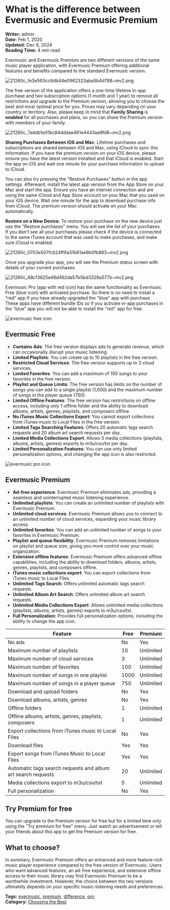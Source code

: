 # What is the difference between Evermusic and Evermusic Premium

**Writer:** admin  
**Date:** Feb 1, 2020  
**Updated:** Dec 8, 2024  
**Reading Time:** 4 min read

Evermusic and Evermusic Premium are two different versions of the same music player application, with Evermusic Premium offering additional features and benefits compared to the standard Evermusic version.

![21260c_fe3e563cc6db44e0962323aba5b4d788~mv2.png](21260c_fe3e563cc6db44e0962323aba5b4d788~mv2.png)

The free version of the application offers a one-time lifetime in-app purchase and two subscription options (1 month and 1 year) to remove all restrictions and upgrade to the Premium version, allowing you to choose the best and most optimal price for you. Prices may vary depending on your country or territory. Also, please keep in mind that **Family Sharing** is **enabled** for all purchases and plans, so you can share the Premium version with members of your family.

![21260c_7addb1e01bc84dddae461e4443aa9fd8~mv2.png](21260c_7addb1e01bc84dddae461e4443aa9fd8~mv2.png)

**Sharing Purchases Between iOS and Mac**: Lifetime purchases and subscriptions are shared between iOS and Mac, using iCloud to sync this information. If you have the premium version on your iOS device, please ensure you have the latest version installed and that iCloud is enabled. Start the app on iOS and wait one minute for your purchase information to upload to iCloud.

You can also try pressing the "Restore Purchases" button in the app settings. Afterward, install the latest app version from the App Store on your Mac and start the app. Ensure you have an internet connection and are using the same iCloud and App Store account on your Mac that you used on your iOS device. Wait one minute for the app to download purchase info from iCloud. The premium version should activate on your Mac automatically.

**Restore on a New Device**: To restore your purchase on the new device just use the "Restore purchases" menu. You will see the list of your purchases. If you don't see all your purchases please check if the device is connected to the same iTunes account that was used to make purchases, and make sure iCloud is enabled.

![21260c_0703e507fcb24ff9a31b61ae9b0fb883~mv2.png](21260c_0703e507fcb24ff9a31b61ae9b0fb883~mv2.png)

Once you upgrade your app, you will see the Premium status screen with details of your current purchases.

![21260c_48cf3625e46d462da57b5bd3326a577b~mv2.png](21260c_48cf3625e46d462da57b5bd3326a577b~mv2.png)

Evermusic Pro (app with red icon) has the same functionality as Evermusic Free (blue icon) with activated purchase. So there is no need to install a "red" app if you have already upgraded the "blue" app with purchase. These apps have different bundle IDs so if you activate in-app purchases in the "blue" app you will not be able to install the "red" app for free.

![evermusic free icon](21260c_25ea739b1f1e4d51a5561b29eaaa569f~mv2.png)

## Evermusic Free

- **Contains Ads**: The free version displays ads to generate revenue, which can occasionally disrupt your music listening.
- **Limited Playlists**: You can create up to 10 playlists in the free version.
- **Restricted Cloud Services**: The free version supports up to 3 cloud services.
- **Limited Favorites**: You can add a maximum of 100 songs to your favorites in the free version.
- **Playlist and Queue Limits**: The free version has limits on the number of songs you can add to a single playlist (1,000) and the maximum number of songs in the player queue (750).
- **Limited Offline Features**: The free version has restrictions on offline access, including only 1 offline folder and the ability to download albums, artists, genres, playlists, and composers offline.
- **No iTunes Music Collections Export**: You cannot export collections from iTunes music to Local Files in the free version.
- **Limited Tags Searching Features**: Offers 20 automatic tags search requests and 20 album art search requests per day.
- **Limited Media Collections Export**: Allows 5 media collections (playlists, albums, artists, genres) exports to m3u/csv/txt per day.
- **Limited Personalization Features**: You can use only limited personalization options, and changing the app icon is also restricted.

![evermusic pro icon](21260c_d9b1ead4f4514eb099763f1001c0a00a~mv2.png)

## Evermusic Premium

- **Ad-free experience**: Evermusic Premium eliminates ads, providing a seamless and uninterrupted music listening experience.
- **Unlimited playlists**: You can create an unlimited number of playlists with Evermusic Premium.
- **Unlimited cloud services**: Evermusic Premium allows you to connect to an unlimited number of cloud services, expanding your music library access.
- **Unlimited favorites**: You can add an unlimited number of songs to your favorites in Evermusic Premium.
- **Playlist and queue flexibility**: Evermusic Premium removes limitations on playlist and queue size, giving you more control over your music organization.
- **Extensive offline features**: Evermusic Premium offers advanced offline capabilities, including the ability to download folders, albums, artists, genres, playlists, and composers offline.
- **iTunes music collections export**: You can export collections from iTunes music to Local Files.
- **Unlimited Tags Search**: Offers unlimited automatic tags search requests.
- **Unlimited Album Art Search**: Offers unlimited album art search requests.
- **Unlimited Media Collections Export**: Allows unlimited media collections (playlists, albums, artists, genres) exports to m3u/csv/txt.
- **Full Personalization**: Provides full personalization options, including the ability to change the app icon.

| Feature | Free | Premium |
|---------|------|---------|
| No ads | No | Yes |
| Maximum number of playlists | 10 | Unlimited |
| Maximum number of cloud services | 3 | Unlimited |
| Maximum number of favorites | 100 | Unlimited |
| Maximum number of songs in one playlist | 1000 | Unlimited |
| Maximum number of songs in a player queue | 750 | Unlimited |
| Download and upload folders | No | Yes |
| Download albums, artists, genres | No | Yes |
| Offline folders | 1 | Unlimited |
| Offline albums, artists, genres, playlists, composers | 1 | Unlimited |
| Export collections from iTunes music to Local Files | No | Yes |
| Download files | Yes | Yes |
| Export songs from iTunes Music to Local Files | Yes | Yes |
| Automatic tags search requests and album art search requests | 20 | Unlimited |
| Media collections export to m3u/csv/txt | 5 | Unlimited |
| Full personalization | No | Yes |

## Try Premium for free

You can upgrade to the Premium version for free but for a limited time only using the "Try premium for free" menu. Just watch an advertisement or tell your friends about this app to get the Premium version for free.

## What to choose?

In summary, Evermusic Premium offers an enhanced and more feature-rich music player experience compared to the free version of Evermusic. Users who want advanced features, an ad-free experience, and extensive offline access to their music library may find Evermusic Premium to be a worthwhile investment. However, the choice between the two versions ultimately depends on your specific music-listening needs and preferences.

**Tags:** [evermusic](https://www.everappz.com/blog/tags/evermusic), [premium](https://www.everappz.com/blog/tags/premium), [difference](https://www.everappz.com/blog/tags/difference), [pro](https://www.everappz.com/blog/tags/pro)  
**Category:** [Choosing the Best](https://www.everappz.com/blog/categories/choosing-the-best)